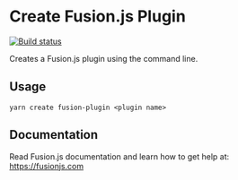 # Create Fusion.js Plugin

[![Build status](https://badge.buildkite.com/4c8b6bc04b61175d66d26b54b1d88d52e24fecb1b537c54551.svg?branch=master)](https://buildkite.com/uberopensource/fusionjs)

Creates a Fusion.js plugin using the command line.

## Usage

```
yarn create fusion-plugin <plugin name>
```

## Documentation

Read Fusion.js documentation and learn how to get help at: https://fusionjs.com
